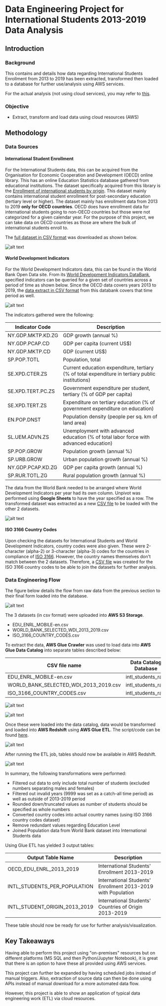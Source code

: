 # Data Engineering Project for International Students 2013-2019 Data Analysis

## Introduction
### Background

This contains and details how data regarding International Students Enrollment from 2013 to 2019 has been extracted, transformed then loaded to a database for further use/analysis using AWS services.

For the actual analysis (not using cloud services), you may refer to [this](https://github.com/jords-santiago/intl-students-2013-2019).

### Objective

* Extract, transform and load data using cloud resources (AWS)

## Methodology
### Data Sources

#### International Student Enrollment

For the International Students data, this can be acquired from the Organisation for Economic Cooperation and Development (OECD) online library.  This has an online Education Statistics database gathered from educational institutions.  The dataset specifically acquired from this library is the [Enrollment of international students by origin](https://stats.oecd.org/viewhtml.aspx?datasetcode=EDU_ENRL_MOBILE&lang=en).  This dataset mainly contains international student enrollment for post-secondary education (tertiary level or higher).  The dataset mainly has enrollment data from 2013 to 2019 **only for OECD countries**.  OECD does have enrollment data for international students going to non-OECD countries but those were not categorized for a given calendar year.  For the purpose of this project, we can take data on OECD countries as those are where the bulk of international students enroll to.

The [full dataset in CSV format](https://github.com/jords-santiago/de-intl-students-2013-2019/blob/main/01_DataSource/01_Raw/01_OECD/EDU_ENRL_MOBILE-en.csv.zip) was downloaded as shown below.

![alt text](https://github.com/jords-santiago/de-intl-students-2013-2019/blob/main/99_Images/OECD_data_download.png "Downloading OECD dataset")  

#### World Development Indicators

For the World Development Indicators data, this can be found in the World Bank Open Data site.  From its [World Development Indicators DataBank](https://databank.worldbank.org/source/world-development-indicators#), specified indicators can be queried for a given set of countries across a period of time as shown below.  Since the OECD data covers years 2013 to 2019, the [data extract in CSV format](https://github.com/jords-santiago/de-intl-students-2013-2019/blob/main/01_DataSource/01_Raw/02_WORLD_BANK/Data_Extract_From_World_Development_Indicators.zip) from this databank covers that time period as well.

![alt text](https://github.com/jords-santiago/de-intl-students-2013-2019/blob/main/99_Images/World_Bank_data_download.png "Downloading World Bank dataset") 

The indicators gathered were the following:

| Indicator Code | Description |
| --- | --- |
| NY.GDP.MKTP.KD.ZG	| GDP growth (annual %) |
| NY.GDP.PCAP.CD| GDP per capita (current US$) |
| NY.GDP.MKTP.CD | GDP (current US$) |
| SP.POP.TOTL | Population, total |
| SE.XPD.CTER.ZS | Current education expenditure, tertiary (% of total expenditure in tertiary public institutions) |
| SE.XPD.TERT.PC.ZS	| Government expenditure per student, tertiary (% of GDP per capita) |
| SE.XPD.TERT.ZS | Expenditure on tertiary education (% of government expenditure on education) |
| EN.POP.DNST | Population density (people per sq. km of land area) |
| SL.UEM.ADVN.ZS | Unemployment with advanced education (% of total labor force with advanced education) |
| SP.POP.GROW | Population growth (annual %) |
| SP.URB.GROW | Urban population growth (annual %) |
| NY.GDP.PCAP.KD.ZG	| GDP per capita growth (annual %) |
| SP.RUR.TOTL.ZG | Rural population growth (annual %) |

The data from the World Bank needed to be arranged where World Development Indicators per year had its own column.  Unpivot was performed using **Google Sheets** to have the year specified as a row.  The transformed dataset was extracted as a new [CSV file](https://github.com/jords-santiago/de-intl-students-2013-2019/blob/main/01_DataSource/01_Raw/02_WORLD_BANK/WORLD_BANK_SELECTED_WDI_2013_2019.zip) to be loaded with the other 2 datasets.

![alt text](https://github.com/jords-santiago/de-intl-students-2013-2019/blob/main/99_Images/World_Bank_WDI_prep.png "Unpivot the World Bank dataset") 

#### ISO 3166 Country Codes

Upon checking the datasets for International Students and World Development Indicators, country codes were also given.  These were 2-character (alpha-2) or 3-character (alpha-3) codes for the countries in compliance of [ISO 3166](https://www.iso.org/iso-3166-country-codes.html).  However, the country names themselves don't match between the 2 datasets.  Therefore, a [CSV file](https://github.com/jords-santiago/de-intl-students-2013-2019/blob/main/01_DataSource/01_Raw/03_ISO3166/ISO_3166_COUNTRY_CODES.csv) was created for the ISO 3166 country codes to be able to join the datasets for further analysis.

### Data Engineering Flow

The figure below details the flow from raw data from the previous section to their final form loaded into the database.

![alt text](https://github.com/jords-santiago/de-intl-students-2013-2019/blob/main/99_Images/de-flow-intl-students.png "Data Flow") 

The 3 datasets (in csv format) were uploaded into **AWS S3 Storage**.

* EDU_ENRL_MOBILE-en.csv
* WORLD_BANK_SELECTED_WDI_2013_2019.csv
* ISO_3166_COUNTRY_CODES.csv

To extract the data, **AWS Glue Crawler** was used to load data into **AWS Glue Data Catalog** into separate tables described below:

| CSV file name | Data Catalog Database | Table Name |
|-------------|-----------|-----------|
| EDU_ENRL_MOBILE-en.csv | intl_students_raw | oecd |
| WORLD_BANK_SELECTED_WDI_2013_2019.csv | intl_students_raw | worldbank |
| ISO_3166_COUNTRY_CODES.csv | intl_students_raw | iso3166 | 

![alt text](https://github.com/jords-santiago/de-intl-students-2013-2019/blob/main/99_Images/aws_crawlers.png "AWS Crawlers")

![alt text](https://github.com/jords-santiago/de-intl-students-2013-2019/blob/main/99_Images/aws_glue_data_catalog_via_athena.png "AWS Glue Data Catalog") 

Once these were loaded into the data catalog, data would be transformed and loaded into **AWS Redshift** using **AWS Glue ETL**.  The script/code can be found [here](https://github.com/jords-santiago/intl-students-2013-2019/blob/main/02_SourceCodes/intl-students-ETL.ipynb).

![alt text](https://github.com/jords-santiago/de-intl-students-2013-2019/blob/main/99_Images/aws_glue_etl.png "Transformation using AWS Glue ETL") 

After running the ETL job, tables should now be available in AWS Redshift.

![alt text](https://github.com/jords-santiago/de-intl-students-2013-2019/blob/main/99_Images/aws_redshift_table.png "intl_students_raw Tables in Redshift") 

In summary, the following transformations were performed:

* Filtered out data to only include total number of students (excluded numbers separating males and females)
* Filtered out invalid years (9999 was set as a catch-all time period) as well as outside of 2013-2019 period
* Rounded down/truncated values as number of students should be specified as whole numbers
* Converted country codes into actual country names (using ISO 3166 country codes dataset)
* Remove redundant values regarding Education Level
* Joined Population data from World Bank dataset into International Students data

Using Glue ETL has yielded 3 output tables:

| Output Table Name | Description |
| --- | --- |
| OECD_EDU_ENRL_2013_2019 | International Students' Enrollment 2013-2019 | 
| INTL_STUDENTS_PER_POPULATION | International Students' Enrollment 2013-2019 with Population |
| INTL_STUDENT_ORIGIN_2013_2019 | International Students' Countries of Origin 2013-2019 |

These table should now be ready for use for further analysis/visualization.

## Key Takeaways

Having able to perform this project using "on-premises" resources but on different platforms (MS SQL and then Python/Jupyter Notebook), it is great that there is an option to have these all provided using AWS services.

This project can further be expanded by having scheduled jobs instead of manual triggers.  Also, extraction of source data can then be done using APIs instead of manual download for a more automated data flow.

However, this project is able to show an application of typical data engineering work (ETL) via cloud resources.
